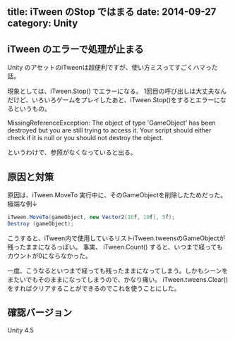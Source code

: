 title: iTween のStop ではまる
date: 2014-09-27
category: Unity
---

## iTween のエラーで処理が止まる

Unity のアセットのiTweenは超便利ですが、使い方ミスってすごくハマった話。

現象としては、iTween.Stop() でエラーになる。
1回目の呼び出しは大丈夫なんだけど、いろいろゲームをプレイしたあと、iTween.Stop()をするとエラーになるというもの。

MissingReferenceException: The object of type 'GameObject' has been destroyed but you are still trying to access it.
Your script should either check if it is null or you should not destroy the object.

というわけで、参照がなくなっていると出る。

## 原因と対策


原因は、iTween.MoveTo 実行中に、そのGameObjectを削除したためだった。
極端な例↓

```csharp
iTween.MoveTo(gameObject, new Vector2(10f, 10f), 5f);
Destroy (gameObject);
```

こうすると、iTween内で使用しているリストiTween.tweensのGameObjectが残ったままになるっぽい。
事実、 iTween.Count() すると、いつまで経っても カウントが0にならなかった。

一度、こうなるといつまで経っても残ったままになってしまう。しかもシーンをまたいでもそのままになってしまうので、かなり痛い。
iTween.tweens.Clear() をすればクリアすることができるのでこれを使うことにした。

## 確認バージョン

Unity 4.5